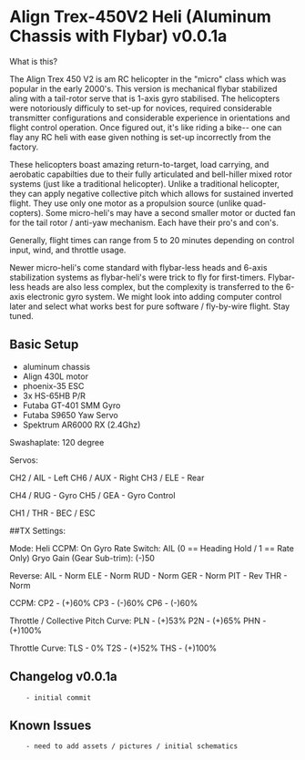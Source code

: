 # Align Trex-450V2 Heli (Aluminum Chassis with Flybar) v0.0.1a

What is this?
 
The Align Trex 450 V2 is am RC helicopter in the "micro" class which was popular in the early 2000's. This version is mechanical flybar stabilized
aling with a tail-rotor serve that is 1-axis gyro stabilised. The helicopters were notoriously difficuly to set-up for novices, required considerable
transmitter configurations and considerable experience in orientations and flight control operation. Once figured out, it's like riding a bike-- one 
can flay any RC heli with ease given nothing is set-up incorrectly from the factory.

These helicopters boast amazing return-to-target, load carrying, and aerobatic capabilties due to their fully articulated and bell-hiller mixed rotor 
systems (just like a traditional helicopter). Unlike a traditional helicopter, they can apply negative collective pitch which allows for sustained inverted 
flight. They use only one motor as a propulsion source (unlike quad-copters). Some micro-heli's may have a second smaller motor or ducted fan for the tail 
rotor / anti-yaw mechanism. Each have their pro's and con's. 

Generally, flight times can range from 5 to 20 minutes depending on control input, wind, and throttle usage.  

Newer micro-heli's come standard with flybar-less heads and 6-axis stabilization systems as flybar-heli's were trick to fly for first-timers. Flybar-less
heads are also less complex, but the complexity is transferred to the 6-axis electronic gyro system. We might look into adding computer control later and
select what works best for pure software / fly-by-wire flight. Stay tuned.

## Basic Setup

* aluminum chassis
* Align 430L motor
* phoenix-35 ESC
* 3x HS-65HB P/R
* Futaba GT-401 SMM Gyro
* Futaba S9650 Yaw Servo
* Spektrum AR6000 RX (2.4Ghz)

Swashaplate: 120 degree

Servos:

CH2 / AIL - Left
CH6 / AUX - Right
CH3 / ELE - Rear

CH4 / RUG - Gyro
CH5 / GEA - Gyro Control

CH1 / THR - BEC / ESC

##TX Settings:

Mode: Heli
CCPM: On
Gyro Rate Switch: AIL (0 == Heading Hold / 1 == Rate Only)
Gryo Gain (Gear Sub-trim): (-)50

Reverse:
AIL - Norm
ELE - Norm
RUD - Norm
GER - Norm
PIT - Rev
THR - Norm

CCPM:
CP2 - (+)60%
CP3 - (-)60%
CP6 - (-)60%

Throttle / Collective Pitch Curve:
PLN - (+)53%
P2N - (+)65%
PHN - (+)100%

Throttle Curve:
TLS - 0%
T2S - (+)52%
THS - (+)100%

## Changelog v0.0.1a
```
	- initial commit
```
## Known Issues
```
	- need to add assets / pictures / initial schematics
```
